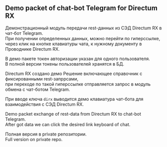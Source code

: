 ## Demo packet of chat-bot Telegram for Directum RX  

Демонстрационный модуль передачи rest-данных из СЭД Directum RX в чат-бот Telegram.  
При получении определенных данных, можно перейти по гиперссылке, через клик на кнопке клавиатуры чата, 
к нужному документу в Проводнике Directum RX.  

В демо пакете токен авторизации указан для одного пользователя.  
В полной версии токены пользователей хранятся в БД.  

Directum RX создано демо Решение включающее справочник с фиксированными rest-запррсами,  
при переходе по такой гиперссылке отправляется запрос в модуль обмена с чат-ботом Telegram.

При вводе ключа `dirx` выводится демо клавиатура чат-бота для взаимодействия с СЭД Directum RX. 
    

Demo packet exchange of rest-data from Directum RX to chat-bot Telegram.   
After got data we can click the desired link keyboard of chat.  
 
Полная версия в private репозитории.   
Full version on private repo. 
  




 

